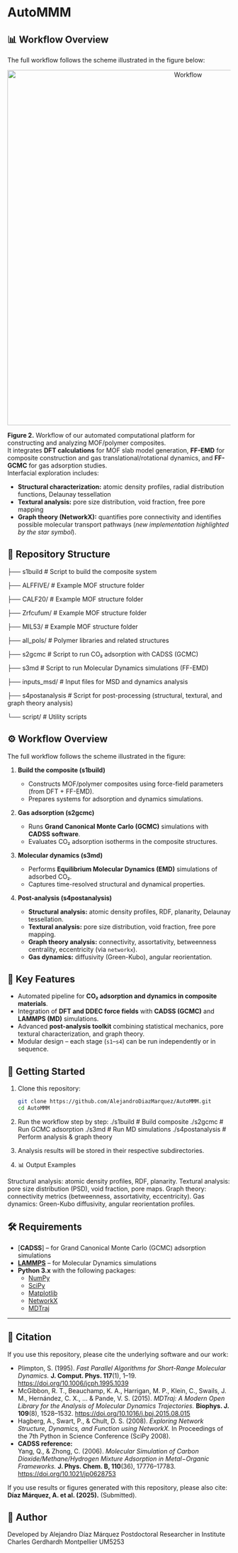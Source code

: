 # AutoMMM


## 📊 Workflow Overview

The full workflow follows the scheme illustrated in the figure below:

<p align="center">
  <img width="800" alt="Workflow" src="https://github.com/user-attachments/assets/5aebb77d-33af-425a-b689-86082407c0d7" />
</p>

**Figure 2.** Workflow of our automated computational platform for constructing and analyzing MOF/polymer composites.  
It integrates **DFT calculations** for MOF slab model generation, **FF-EMD** for composite construction and gas translational/rotational dynamics, and **FF-GCMC** for gas adsorption studies.  
Interfacial exploration includes:
- **Structural characterization:** atomic density profiles, radial distribution functions, Delaunay tessellation  
- **Textural analysis:** pore size distribution, void fraction, free pore mapping  
- **Graph theory (NetworkX):** quantifies pore connectivity and identifies possible molecular transport pathways (*new implementation highlighted by the star symbol*).  


## 📂 Repository Structure
├── s1build          # Script to build the composite system

├── ALFFIVE/         # Example MOF structure folder

├── CALF20/          # Example MOF structure folder

├── Zrfcufum/        # Example MOF structure folder

├── MIL53/           # Example MOF structure folder

├── all_pols/        # Polymer libraries and related structures

├── s2gcmc           # Script to run CO₂ adsorption with CADSS (GCMC)

├── s3md             # Script to run Molecular Dynamics simulations (FF-EMD)

├── inputs_msd/      # Input files for MSD and dynamics analysis

├── s4postanalysis   # Script for post-processing (structural, textural, and graph theory analysis)

└── script/          # Utility scripts


## ⚙️ Workflow Overview

The full workflow follows the scheme illustrated in the figure:

1. **Build the composite (s1build)**  
   - Constructs MOF/polymer composites using force-field parameters (from DFT + FF-EMD).  
   - Prepares systems for adsorption and dynamics simulations.

2. **Gas adsorption (s2gcmc)**  
   - Runs **Grand Canonical Monte Carlo (GCMC)** simulations with **CADSS software**.  
   - Evaluates CO₂ adsorption isotherms in the composite structures.

3. **Molecular dynamics (s3md)**  
   - Performs **Equilibrium Molecular Dynamics (EMD)** simulations of adsorbed CO₂.  
   - Captures time-resolved structural and dynamical properties.

4. **Post-analysis (s4postanalysis)**  
   - **Structural analysis:** atomic density profiles, RDF, planarity, Delaunay tessellation.  
   - **Textural analysis:** pore size distribution, void fraction, free pore mapping.  
   - **Graph theory analysis:** connectivity, assortativity, betweenness centrality, eccentricity (via `networkx`).  
   - **Gas dynamics:** diffusivity (Green-Kubo), angular reorientation.


## 🔬 Key Features

- Automated pipeline for **CO₂ adsorption and dynamics in composite materials**.  
- Integration of **DFT and DDEC force fields** with **CADSS (GCMC)** and **LAMMPS (MD)** simulations.  
- Advanced **post-analysis toolkit** combining statistical mechanics, pore textural characterization, and graph theory.  
- Modular design – each stage (`s1`–`s4`) can be run independently or in sequence.  

## 🚀 Getting Started

1. Clone this repository:
   ```bash
   git clone https://github.com/AlejandroDiazMarquez/AutoMMM.git
   cd AutoMMM
   
2. Run the workflow step by step:
./s1build         # Build composite
./s2gcmc          # Run GCMC adsorption
./s3md            # Run MD simulations
./s4postanalysis  # Perform analysis & graph theory

3. Analysis results will be stored in their respective subdirectories.

4. 📊 Output Examples

Structural analysis: atomic density profiles, RDF, planarity.
Textural analysis: pore size distribution (PSD), void fraction, pore maps.
Graph theory: connectivity metrics (betweenness, assortativity, eccentricity).
Gas dynamics: Green-Kubo diffusivity, angular reorientation profiles.

## 🛠 Requirements

- [**CADSS**] – for Grand Canonical Monte Carlo (GCMC) adsorption simulations  
- [**LAMMPS**](https://www.lammps.org/) – for Molecular Dynamics simulations  
- **Python 3.x** with the following packages:
  - [NumPy](https://numpy.org/)  
  - [SciPy](https://scipy.org/)  
  - [Matplotlib](https://matplotlib.org/)  
  - [NetworkX](https://networkx.org/)  
  - [MDTraj](https://www.mdtraj.org/)  

---

## 📖 Citation

If you use this repository, please cite the underlying software and our work:

- Plimpton, S. (1995). *Fast Parallel Algorithms for Short-Range Molecular Dynamics.* **J. Comput. Phys. 117**(1), 1–19. https://doi.org/10.1006/jcph.1995.1039  
- McGibbon, R. T., Beauchamp, K. A., Harrigan, M. P., Klein, C., Swails, J. M., Hernández, C. X., ... & Pande, V. S. (2015). *MDTraj: A Modern Open Library for the Analysis of Molecular Dynamics Trajectories.* **Biophys. J. 109**(8), 1528–1532. https://doi.org/10.1016/j.bpj.2015.08.015  
- Hagberg, A., Swart, P., & Chult, D. S. (2008). *Exploring Network Structure, Dynamics, and Function using NetworkX.* In Proceedings of the 7th Python in Science Conference (SciPy 2008).  
- **CADSS reference:**  
  Yang, Q., & Zhong, C. (2006). *Molecular Simulation of Carbon Dioxide/Methane/Hydrogen Mixture Adsorption in Metal−Organic Frameworks.* **J. Phys. Chem. B, 110**(36), 17776–17783. https://doi.org/10.1021/jp0628753
  
If you use results or figures generated with this repository, please also cite:  
**Díaz Márquez, A. et al. (2025).**  (Submitted).  


## 👤 Author

Developed by Alejandro Díaz Márquez
Postdoctoral Researcher in Institute Charles Gerdhardh Montpellier UM5253
